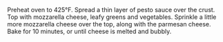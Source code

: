 Preheat oven to 425°F.
Spread a thin layer of pesto sauce over the crust.
Top with mozzarella cheese, leafy greens and vegetables.
Sprinkle a little more mozzarella cheese over the top, along with the parmesan cheese.
Bake for 10 minutes, or until cheese is melted and bubbly.